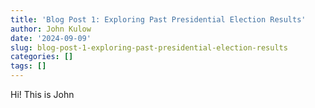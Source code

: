 ```yaml
---
title: 'Blog Post 1: Exploring Past Presidential Election Results'
author: John Kulow
date: '2024-09-09'
slug: blog-post-1-exploring-past-presidential-election-results
categories: []
tags: []
---
```


Hi! This is John
